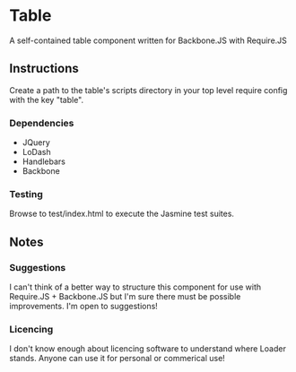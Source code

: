 # Table

A self-contained table component written for Backbone.JS with Require.JS

## Instructions

Create a path to the table's scripts directory in your top level require config with the key "table".

### Dependencies
* JQuery
* LoDash
* Handlebars
* Backbone

### Testing

Browse to test/index.html to execute the Jasmine test suites.

## Notes

### Suggestions

I can't think of a better way to structure this component for use with Require.JS + Backbone.JS but I'm sure there must be possible improvements. I'm open to suggestions!

### Licencing

I don't know enough about licencing software to understand where Loader stands. Anyone can use it for personal or commerical use!
